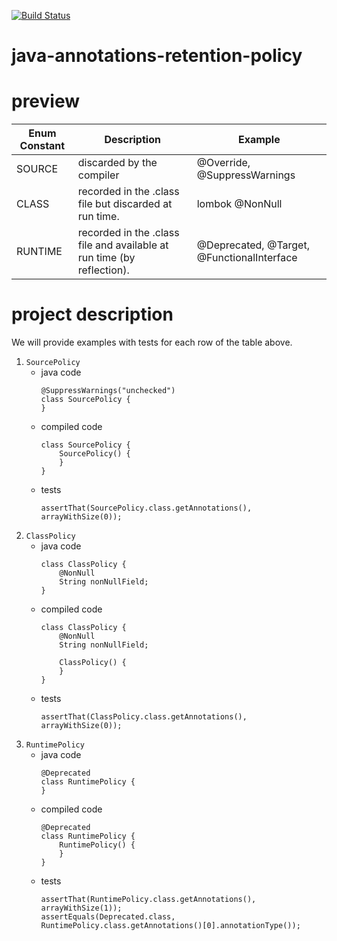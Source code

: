 [![Build Status](https://travis-ci.com/mtumilowicz/java-annotations-retention-policy.svg?branch=master)](https://travis-ci.com/mtumilowicz/java-annotations-retention-policy)

# java-annotations-retention-policy

# preview
|Enum Constant    |Description    |    Example
|-----------------|---|---|
|SOURCE           | discarded by the compiler    |@Override, @SuppressWarnings
|CLASS            | recorded in the .class file but discarded at run time.    |lombok @NonNull
|RUNTIME          | recorded in the .class file and available at run time (by reflection).    |@Deprecated, @Target, @FunctionalInterface

# project description
We will provide examples with tests for each row of the table above.

1. `SourcePolicy`
    * java code
        ```
        @SuppressWarnings("unchecked")
        class SourcePolicy {
        }
        ```
    * compiled code
        ```
        class SourcePolicy {
            SourcePolicy() {
            }
        }
        ```
    * tests
        ```
        assertThat(SourcePolicy.class.getAnnotations(), arrayWithSize(0));
        ```
1. `ClassPolicy`
    * java code
        ```
        class ClassPolicy {
            @NonNull
            String nonNullField;
        }
        ```
    * compiled code
        ```
        class ClassPolicy {
            @NonNull
            String nonNullField;
        
            ClassPolicy() {
            }
        }
        ```
    * tests
        ```
        assertThat(ClassPolicy.class.getAnnotations(), arrayWithSize(0));
        ```
1. `RuntimePolicy`
    * java code
        ```
        @Deprecated
        class RuntimePolicy {
        }
        ```
    * compiled code
        ```
        @Deprecated
        class RuntimePolicy {
            RuntimePolicy() {
            }
        }
        ```
    * tests
        ```
        assertThat(RuntimePolicy.class.getAnnotations(), arrayWithSize(1));
        assertEquals(Deprecated.class, RuntimePolicy.class.getAnnotations()[0].annotationType());
        ```
